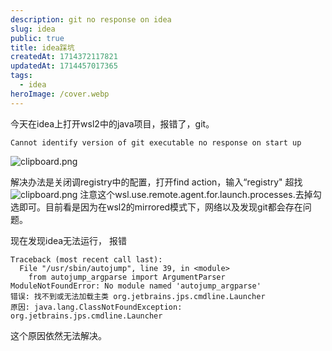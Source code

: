 ```yaml
---
description: git no response on idea
slug: idea
public: true
title: idea踩坑
createdAt: 1714372117821
updatedAt: 1714457017365
tags:
  - idea
heroImage: /cover.webp
---
```

今天在idea上打开wsl2中的java项目，报错了，git。
```
Cannot identify version of git executable no response on start up
```
![clipboard.png](/posts/idea_clipboard-png.png)

解决办法是关闭调registry中的配置，打开find action，输入“registry"
超找![clipboard.png](/posts/idea_clipboard-png.png)
注意这个wsl.use.remote.agent.for.launch.processes.去掉勾选即可。目前看是因为在wsl2的mirrored模式下，网络以及发现git都会存在问题。

现在发现idea无法运行，
报错 
```
Traceback (most recent call last):
  File "/usr/sbin/autojump", line 39, in <module>
    from autojump_argparse import ArgumentParser
ModuleNotFoundError: No module named 'autojump_argparse'
错误: 找不到或无法加载主类 org.jetbrains.jps.cmdline.Launcher
原因: java.lang.ClassNotFoundException: org.jetbrains.jps.cmdline.Launcher
```
这个原因依然无法解决。